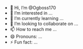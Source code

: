 - 👋 Hi, I’m @Ogboss170
- 👀 I’m interested in ...
- 🌱 I’m currently learning ...
- 💞️ I’m looking to collaborate on ...
- 📫 How to reach me ...
- 😄 Pronouns: ...
- ⚡ Fun fact: ...

<!---
Ogboss170/Ogboss170 is a ✨ special ✨ repository because its `README.md` (https://t.me/+OKIhJny4JIFkYTQ0) appears on your GitHub profile.
You can click the Preview link to take a look at your changes.
--->
